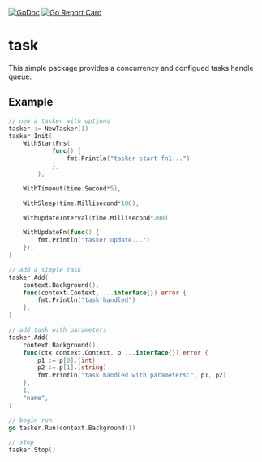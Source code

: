 [![GoDoc](https://godoc.org/github.com/hellodudu/task?status.svg)](https://godoc.org/github.com/hellodudu/task)
[![Go Report Card](https://goreportcard.com/badge/github.com/hellodudu/task)](https://goreportcard.com/report/github.com/hellodudu/task)

# task
This simple package provides a concurrency and configued tasks handle queue.

## Example

```go
// new a tasker with options
tasker := NewTasker(1)
tasker.Init(
    WithStartFns(
			func() {
				fmt.Println("tasker start fn1...")
			},
		),

    WithTimeout(time.Second*5),

    WithSleep(time.Millisecond*100),

    WithUpdateInterval(time.Millisecond*200),

    WithUpdateFn(func() {
        fmt.Println("tasker update...")
    }),
)

// add a simple task
tasker.Add(
    context.Background(),
    func(context.Context, ...interface{}) error {
        fmt.Println("task handled")
    },
)

// add task with parameters
tasker.Add(
    context.Background(),
    func(ctx context.Context, p ...interface{}) error {
        p1 := p[0].(int)
        p2 := p[1].(string)
        fmt.Println("task handled with parameters:", p1, p2)
    },
    1,
    "name",
)

// begin run
go tasker.Run(context.Background())

// stop
tasker.Stop()
```

